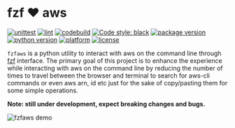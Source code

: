 # fzf :heart: aws

[![unittest](https://github.com/kazhala/fzf.aws/workflows/Test/badge.svg)](https://github.com/kazhala/fzf.aws/actions?query=workflow%3ATest)
[![lint](https://github.com/kazhala/fzf.aws/workflows/Lint/badge.svg)](https://github.com/kazhala/fzf.aws/actions?query=workflow%3ALint)
[![codebuild](https://codebuild.ap-southeast-2.amazonaws.com/badges?uuid=eyJlbmNyeXB0ZWREYXRhIjoieWdVWHNJMFllT2JyVkZoSCtoNDNlZkVkK3ZsSEIwZDJHMFBFN21KWThsdk04enQxbnExa012Y01ZcVhXTjJOZTBld2lRSStMOXZEQnROQWVIRVpxVGFRPSIsIml2UGFyYW1ldGVyU3BlYyI6IjVTUEdveURkK2lzNTgyUVMiLCJtYXRlcmlhbFNldFNlcmlhbCI6MX0%3D&branch=master)](https://github.com/kazhala/fzf.aws/blob/master/cloudformation.yml)
[![Code style: black](https://img.shields.io/badge/code%20style-black-000000.svg)](https://github.com/psf/black)
[![package version](https://img.shields.io/pypi/v/fzfaws)](https://pypi.org/project/fzfaws/)
[![python version](https://img.shields.io/pypi/pyversions/fzfaws)](https://pypi.org/project/fzfaws/)
[![platform](https://img.shields.io/badge/platform-linux%20%7C%20macos-lightgrey)](https://github.com/kazhala/fzf.aws/blob/master/fzfaws/utils/pyfzf.py#L52)
[![license](https://img.shields.io/badge/license-MIT-green)](https://opensource.org/licenses/MIT)

`fzfaws` is a python utility to interact with aws on the command line through [fzf](https://github.com/junegunn/fzf) interface. The primary goal of this project
is to enhance the experience while interacting with aws on the command line by reducing the number of times to travel between the browser and terminal to search
for aws-cli commands or even aws arn, id etc just for the sake of copy/pasting them for some simple operations.

**Note: still under development, expect breaking changes and bugs.**

![fzfaws demo](https://github.com/kazhala/gif/blob/master/fzfaws-demo.gif)
